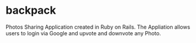 # backpack

Photos Sharing Application created in Ruby on Rails. The Appliation allows users to login via Google and upvote and downvote any Photo.  
